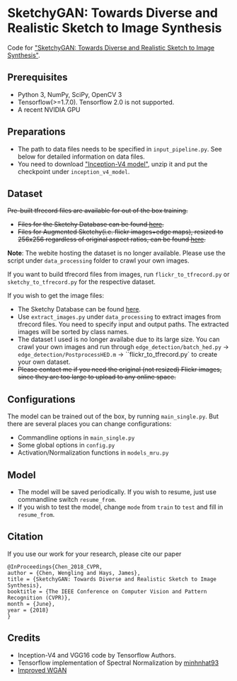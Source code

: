 SketchyGAN: Towards Diverse and Realistic Sketch to Image Synthesis
=====================================

Code for ["SketchyGAN: Towards Diverse and Realistic Sketch to Image Synthesis"](https://arxiv.org/abs/1801.02753).


## Prerequisites

- Python 3, NumPy, SciPy, OpenCV 3
- Tensorflow(>=1.7.0). Tensorflow 2.0 is not supported.
- A recent NVIDIA GPU


## Preparations

- The path to data files needs to be specified in `input_pipeline.py`. See below for detailed information on data files.
- You need to download ["Inception-V4 model"](http://download.tensorflow.org/models/inception_v4_2016_09_09.tar.gz), unzip it and put the checkpoint under `inception_v4_model`.


## Dataset
~~Pre-built tfrecord files are available for out of the box training.~~
- ~~Files for the Sketchy Database can be found [here](https://gtvault-my.sharepoint.com/:f:/g/personal/wchen342_gatech_edu/EtKmg1alDNdIl09WcvtJp_cBFs_7td3wKnb5FUcWZswEmw?e=eBGO6G).~~
- ~~Files for Augmented Sketchy(i.e. flickr images+edge maps), resized to 256x256 regardless of original aspect ratios, can be found [here](https://gtvault-my.sharepoint.com/:f:/g/personal/wchen342_gatech_edu/EmF7KlhqZ8ZPnpzbTIMDKBoBcjMrezh3X2eS1P_KtWiGCQ?e=BJhFPF).~~

**Note**: The webite hosting the dataset is no longer available. Please use the script under `data_processing` folder to crawl your own images.

If you want to build tfrecord files from images, run `flickr_to_tfrecord.py` or `sketchy_to_tfrecord.py` for the respective dataset.

If you wish to get the image files:
- The Sketchy Database can be found [here](http://sketchy.eye.gatech.edu/).
- Use `extract_images.py` under `data_processing` to extract images from tfrecord files. You need to specify input and output paths. The extracted images will be sorted by class names.
- The dataset I used is no longer availabe due to its large size. You can crawl your own images and run through `edge_detection/batch_hed.py` -> `edge_detection/PostprocessHED.m` -> ``flickr_to_tfrecord.py` to create your own dataset.
- ~~Please contact me if you need the original (not resized) Flickr images, since they are too large to upload to any online space.~~


## Configurations

The model can be trained out of the box, by running `main_single.py`. But there are several places you can change configurations:

- Commandline options in `main_single.py`
- Some global options in `config.py`
- Activation/Normalization functions in `models_mru.py`


## Model

- The model will be saved periodically. If you wish to resume, just use commandline switch `resume_from`.
- If you wish to test the model, change `mode` from `train` to `test` and fill in `resume_from`.


## Citation

If you use our work for your research, please cite our paper
```
@InProceedings{Chen_2018_CVPR,
author = {Chen, Wengling and Hays, James},
title = {SketchyGAN: Towards Diverse and Realistic Sketch to Image Synthesis},
booktitle = {The IEEE Conference on Computer Vision and Pattern Recognition (CVPR)},
month = {June},
year = {2018}
}
```


## Credits
- Inception-V4 and VGG16 code by Tensorflow Authors.
- Tensorflow implementation of Spectral Normalization by [minhnhat93](https://github.com/minhnhat93/tf-SNDCGAN)
- [Improved WGAN](https://github.com/igul222/improved_wgan_training)
